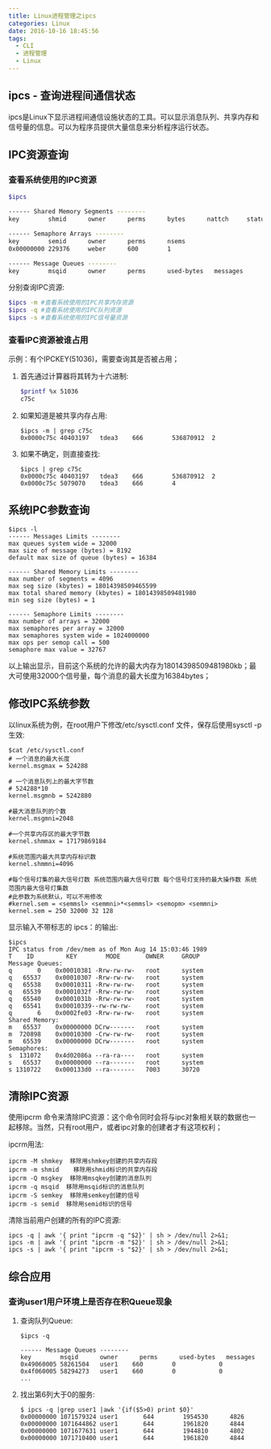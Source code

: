 ```yaml
---
title: Linux进程管理之ipcs
categories: Linux
date: 2016-10-16 18:45:56
tags:
  - CLI
  - 进程管理
  - Linux
---
```


## ipcs - 查询进程间通信状态

ipcs是Linux下显示进程间通信设施状态的工具。可以显示消息队列、共享内存和信号量的信息。可以为程序员提供大量信息来分析程序运行状态。

<!--more-->

## IPC资源查询

### 查看系统使用的IPC资源

```bash
$ipcs

------ Shared Memory Segments --------
key        shmid      owner      perms      bytes      nattch     status

------ Semaphore Arrays --------
key        semid      owner      perms      nsems
0x00000000 229376     weber      600        1

------ Message Queues --------
key        msqid      owner      perms      used-bytes   messages
```

分别查询IPC资源:

```bash
$ipcs -m #查看系统使用的IPC共享内存资源
$ipcs -q #查看系统使用的IPC队列资源
$ipcs -s #查看系统使用的IPC信号量资源
```

### 查看IPC资源被谁占用

示例：有个IPCKEY(51036)，需要查询其是否被占用；

1. 首先通过计算器将其转为十六进制:

   ```bash
   $printf %x 51036
   c75c
   ```

2. 如果知道是被共享内存占用:

   ```
   $ipcs -m | grep c75c
   0x0000c75c 40403197   tdea3    666        536870912  2
   ```

3. 如果不确定，则直接查找:

   ```
   $ipcs | grep c75c
   0x0000c75c 40403197   tdea3    666        536870912  2
   0x0000c75c 5079070    tdea3    666        4
   ```

## 系统IPC参数查询

```
$ipcs -l
------ Messages Limits --------
max queues system wide = 32000
max size of message (bytes) = 8192
default max size of queue (bytes) = 16384

------ Shared Memory Limits --------
max number of segments = 4096
max seg size (kbytes) = 18014398509465599
max total shared memory (kbytes) = 18014398509481980
min seg size (bytes) = 1

------ Semaphore Limits --------
max number of arrays = 32000
max semaphores per array = 32000
max semaphores system wide = 1024000000
max ops per semop call = 500
semaphore max value = 32767
```

以上输出显示，目前这个系统的允许的最大内存为18014398509481980kb；最大可使用32000个信号量，每个消息的最大长度为16384bytes；

## 修改IPC系统参数

以linux系统为例，在root用户下修改/etc/sysctl.conf 文件，保存后使用sysctl -p生效:

```
$cat /etc/sysctl.conf
# 一个消息的最大长度
kernel.msgmax = 524288

# 一个消息队列上的最大字节数
# 524288*10
kernel.msgmnb = 5242880

#最大消息队列的个数
kernel.msgmni=2048

#一个共享内存区的最大字节数
kernel.shmmax = 17179869184

#系统范围内最大共享内存标识数
kernel.shmmni=4096

#每个信号灯集的最大信号灯数 系统范围内最大信号灯数 每个信号灯支持的最大操作数 系统范围内最大信号灯集数
#此参数为系统默认，可以不用修改
#kernel.sem = <semmsl> <semmni>*<semmsl> <semopm> <semmni>
kernel.sem = 250 32000 32 128
```

显示输入不带标志的 ipcs：的输出:

```
$ipcs
IPC status from /dev/mem as of Mon Aug 14 15:03:46 1989
T    ID         KEY        MODE       OWNER     GROUP
Message Queues:
q       0    0x00010381 -Rrw-rw-rw-   root      system
q   65537    0x00010307 -Rrw-rw-rw-   root      system
q   65538    0x00010311 -Rrw-rw-rw-   root      system
q   65539    0x0001032f -Rrw-rw-rw-   root      system
q   65540    0x0001031b -Rrw-rw-rw-   root      system
q   65541    0x00010339--rw-rw-rw-    root      system
q       6    0x0002fe03 -Rrw-rw-rw-   root      system
Shared Memory:
m   65537    0x00000000 DCrw-------   root      system
m  720898    0x00010300 -Crw-rw-rw-   root      system
m   65539    0x00000000 DCrw-------   root      system
Semaphores:
s  131072    0x4d02086a --ra-ra----   root      system
s   65537    0x00000000 --ra-------   root      system
s 1310722    0x000133d0 --ra-------   7003      30720
```

## 清除IPC资源

使用ipcrm 命令来清除IPC资源：这个命令同时会将与ipc对象相关联的数据也一起移除。当然，只有root用户，或者ipc对象的创建者才有这项权利；

ipcrm用法:

```
ipcrm -M shmkey  移除用shmkey创建的共享内存段
ipcrm -m shmid    移除用shmid标识的共享内存段
ipcrm -Q msgkey  移除用msqkey创建的消息队列
ipcrm -q msqid  移除用msqid标识的消息队列
ipcrm -S semkey  移除用semkey创建的信号
ipcrm -s semid  移除用semid标识的信号
```

清除当前用户创建的所有的IPC资源:

```
ipcs -q | awk '{ print "ipcrm -q "$2}' | sh > /dev/null 2>&1;
ipcs -m | awk '{ print "ipcrm -m "$2}' | sh > /dev/null 2>&1;
ipcs -s | awk '{ print "ipcrm -s "$2}' | sh > /dev/null 2>&1;
```

## 综合应用

### 查询user1用户环境上是否存在积Queue现象

1. 查询队列Queue:

   ```
   $ipcs -q
   
   ------ Message Queues --------
   key        msqid      owner      perms      used-bytes   messages
   0x49060005 58261504   user1    660        0            0
   0x4f060005 58294273   user1    660        0            0
   ...
   ```

2. 找出第6列大于0的服务:

   ```
   $ ipcs -q |grep user1 |awk '{if($5>0) print $0}'
   0x00000000 1071579324 user1       644        1954530      4826
   0x00000000 1071644862 user1       644        1961820      4844
   0x00000000 1071677631 user1       644        1944810      4802
   0x00000000 1071710400 user1       644        1961820      4844
   ```

